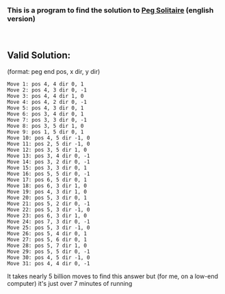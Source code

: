 ### This is a program to find the solution to [Peg Solitaire](https://en.wikipedia.org/wiki/Peg_solitaire) (english version)

<br>

## Valid Solution:

(format: peg end pos, x dir, y dir)

```
Move 1: pos 4, 4 dir 0, 1
Move 2: pos 4, 3 dir 0, -1
Move 3: pos 4, 4 dir 1, 0
Move 4: pos 4, 2 dir 0, -1
Move 5: pos 4, 3 dir 0, 1
Move 6: pos 3, 4 dir 0, 1
Move 7: pos 3, 3 dir 0, -1
Move 8: pos 3, 5 dir 1, 0
Move 9: pos 1, 5 dir 0, 1
Move 10: pos 4, 5 dir -1, 0
Move 11: pos 2, 5 dir -1, 0
Move 12: pos 3, 5 dir 1, 0
Move 13: pos 3, 4 dir 0, -1
Move 14: pos 3, 2 dir 0, -1
Move 15: pos 3, 3 dir 0, 1
Move 16: pos 5, 5 dir 0, -1
Move 17: pos 6, 5 dir 0, 1
Move 18: pos 6, 3 dir 1, 0
Move 19: pos 4, 3 dir 1, 0
Move 20: pos 5, 3 dir 0, 1
Move 21: pos 5, 2 dir 0, -1
Move 22: pos 5, 3 dir -1, 0
Move 23: pos 6, 3 dir 1, 0
Move 24: pos 7, 3 dir 0, -1
Move 25: pos 5, 3 dir -1, 0
Move 26: pos 5, 4 dir 0, 1
Move 27: pos 5, 6 dir 0, 1
Move 28: pos 5, 7 dir 1, 0
Move 29: pos 5, 5 dir 0, -1
Move 30: pos 4, 5 dir -1, 0
Move 31: pos 4, 4 dir 0, -1
```

It takes nearly 5 billion moves to find this answer but (for me, on a low-end computer) it's just over 7 minutes of running
